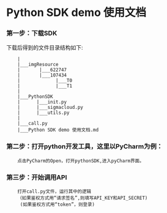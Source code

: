 # **Python SDK demo 使用文档**


### 第一步：下载SDK
下载后得到的文件目录结构如下:
```
    |
    |___imgResource
    |       |___622747
    |       |___107434
    |             |___T0
    |             |___T1
    |
    |___PythonSDK
    |      |___init.py
    |      |___sigmacloud.py
    |      |___utils.py
    |
    |___call.py
    |___Python SDK demo 使用文档.md
```

### 第二步：打开python开发工具，这里以PyCharm为例：
```
    点击PyCharm的Open，打开pythonSDK,进入pyCharm界面。
```

### 第三步：开始调用API
```
    打开call.py文件，运行其中的逻辑
    （如果鉴权方式用“请求签名”,则填写API_KEY和API_SECRET)
     (如果鉴权方式用“token”，则登录)
```

